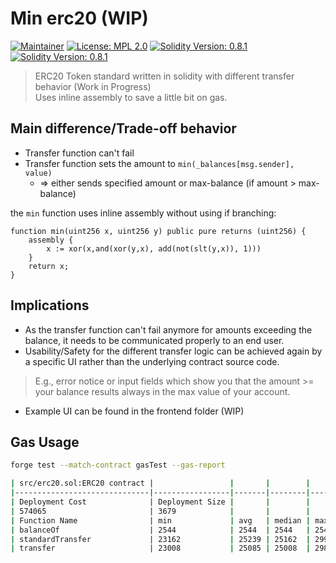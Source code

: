 # Min erc20 (WIP)
[![Maintainer](https://img.shields.io/badge/maintainer-Neotamandua-blue?style=flat-square)](https://github.com/Neotamandua/)
[![License: MPL 2.0](https://img.shields.io/badge/License-MPL_2.0-brightgreen.svg?style=flat-square)](https://github.com/Neotamandua/gas_efficient_erc20/blob/main/LICENSE)
[![Solidity Version: 0.8.1](https://img.shields.io/badge/Solidity-0.8.1-353535.svg?style=flat-square)](https://shields.io/)
[![Solidity Version: 0.8.1](https://img.shields.io/badge/Vyper-0.3.7-353535.svg?style=flat-square)](https://shields.io/)

> ERC20 Token standard written in solidity with different transfer behavior (Work in Progress) \
> Uses inline assembly to save a little bit on gas.

## Main difference/Trade-off behavior

- Transfer function can't fail
- Transfer function sets the amount to ``min(_balances[msg.sender], value)``
    - => either sends specified amount or max-balance (if amount > max-balance)

the ``min`` function uses inline assembly without using if branching:
```solidity
function min(uint256 x, uint256 y) public pure returns (uint256) {
    assembly {
        x := xor(x,and(xor(y,x), add(not(slt(y,x)), 1)))
    }
    return x;
}
```

## Implications
- As the transfer function can't fail anymore for amounts exceeding the balance, it needs to be communicated properly to an end user.
- Usability/Safety for the different transfer logic can be achieved again by a specific UI rather than the underlying contract source code.
> E.g., error notice or input fields which show you that the amount >= your balance results always in the max value of your account.
- Example UI can be found in the frontend folder (WIP)

## Gas Usage
```bash
forge test --match-contract gasTest --gas-report

| src/erc20.sol:ERC20 contract |                 |       |        |       |         |
|------------------------------|-----------------|-------|--------|-------|---------|
| Deployment Cost              | Deployment Size |       |        |       |         |
| 574065                       | 3679            |       |        |       |         |
| Function Name                | min             | avg   | median | max   | calls   |
| balanceOf                    | 2544            | 2544  | 2544   | 2544  | 2       |
| standardTransfer             | 23162           | 25239 | 25162  | 29962 | 36      |
| transfer                     | 23008           | 25085 | 25008  | 29808 | 36      |
```
